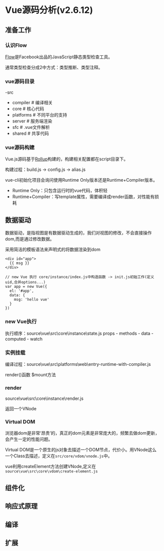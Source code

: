 # Vue源码分析(v2.6.12)

## 准备工作

### 认识Flow

[Flow](https://flow.org/)是Facebook出品的JavaScript静态类型检查工具。

通常类型检查分成2中方式：类型推断、类型注释。

### vue源码目录

-src
  - compiler  # 编译相关
  - core      # 核心代码
  - platforms # 不同平台的支持
  - server    # 服务端渲染
  - sfc       # .vue文件解析
  - shared    # 共享代码

### vue源码构建

Vue.js源码基于[Rollup](http://rollupjs.org/guide/en/)构建的，构建相关配置都在script目录下。

构建过程：build.js -> config.js -> alias.js

vue-cli初始化项目会询问使用Runtime Only版本还是Runtime+Compiler版本。
- Runtime Only：只包含运行时的vue代码，体积轻
- Runtime+Compiler：写template属性，需要编译成render函数，对性能有损耗

## 数据驱动

数据驱动，是指视图是有数据驱动生成的，我们对视图的修改，不会直接操作dom,而是通过修改数据。

采用简洁的模板语法来声明式的将数据渲染到dom
```
<div id="app">
  {{ msg }}
</div>

// new Vue 执行 core/instance/index.js中构造函数 -> init.js初始工作(定义uid,合并options...)
var app = new Vue({
  el: '#app',
  data: {
    msg: 'hello vue'
  }
})
```
### new Vue执行
执行顺序：source\vue\src\core\instance\state.js
props - methods - data - computed - watch

### 实例挂载

编译过程：source\vue\src\platforms\web\entry-runtime-with-compiler.js

render()函数 $mount方法

### render

source\vue\src\core\instance\render.js

返回一个VNode

### Virtual DOM

浏览器dom是非常‘昂贵’的，真正的dom元素是非常庞大的，频繁去做dom更新，会产生一定的性能问题。

Virtual DOM是一个原生的js对象去描述一个DOM节点，代价小。用VNode这么一个Class去描述，定义在`src/core/vdom/vnode.js`中。

vue利用createElement方法创建VNode,定义在`source\vue\src\core\vdom\create-element.js`


## 组件化

## 响应式原理

## 编译

## 扩展


